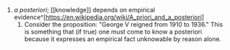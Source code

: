 1. *a posteriori*; [[knowledge]] depends on empirical evidence^[https://en.wikipedia.org/wiki/A_priori_and_a_posteriori]
	1. Consider the proposition: "George V reigned from 1910 to 1936." This is something that (if true) one must come to know a posteriori because it expresses an empirical fact unknowable by reason alone.